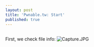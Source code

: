 ```yaml
---
layout: post
title: 'Pwnable.tw: Start'
published: true
---
```

##
First, we check file info: ![Capture.JPG]({{site.baseurl}}/img/ctf/pwnable.tw/start-1.JPG)


